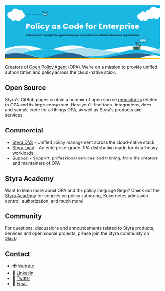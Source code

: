 ![banner](https://github.com/styrainc/.github/blob/main/profile/banner.png)

Creators of [Open Policy Agent](https://www.openpolicyagent.org) (OPA). We’re on a mission to provide unified authorization and policy across the cloud-native stack.

## Open Source

Styra's GitHub pages contain a number of open source [repositories](https://github.com/orgs/StyraInc/repositories) related to OPA and its large ecosystem. Here you'll find tools, integrations, docs and sample code for all things OPA, as well as Styra's products and services.

## Commercial

- [Styra DAS](https://www.styra.com/styra-das) - Unified policy management across the cloud-native stack
- [Styra Load](https://www.styra.com/styra-load) - An enterprise-grade OPA distribution made for data-heavy workloads
- [Support](https://www.styra.com/opa-support/) - Support, professional services and training, from the creators and maintainers of OPA

## Styra Academy

Want to learn more about OPA and the policy language Rego? Check out the [Styra Academy](https://academy.styra.com/) for courses on policy authoring, Kubernetes admission control, authorization, and much more!

## Community

For questions, discussions and announcements related to Styra products, services and open source projects, please join the Styra community on [Slack](https://join.slack.com/t/styracommunity/shared_invite/zt-1p81qz8g4-t2OLKbvw0J5ibdcNc62~6Q)!

## Contact

- 🌍 [Website](https://www.styra.com/)
- 👔 [LinkedIn](https://www.linkedin.com/company/styra/)
- 🐥 [Twitter](https://twitter.com/styrainc)
- 📨 [Email](mailto:devrel@styra.com)
